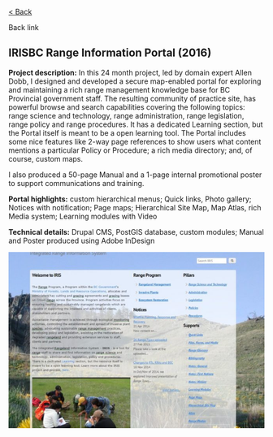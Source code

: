 [< Back](/)

Back link

## IRISBC Range Information Portal (2016)

**Project description:** In this 24 month project, led by domain expert Allen Dobb, I designed and developed a secure map-enabled portal for exploring and maintaining a rich range management knowledge base for BC Provincial government staff. The resulting community of practice site, has powerful browse and search capabilities covering the following topics: range science and technology, range administration, range legislation, range policy and range procedures. It has a dedicated Learning section, but the Portal itself is meant to be a open learning tool. The Portal includes some nice features like 2-way page references to show users what content mentions a particular Policy or Procedure; a rich media directory; and, of course, custom maps.

I also produced a 50-page Manual and a 1-page internal promotional poster to support communications and training.

**Portal highlights:** custom hierarchical menus; Quick links, Photo gallery; Notices with notification; Page maps; Hierarchical Site Map, Map Atlas, rich Media system; Learning modules with Video

**Technical details:** Drupal CMS, PostGIS database, custom modules; Manual and Poster produced using Adobe InDesign

<img src="images/prj_irisbc.jpg?raw=true"/>
